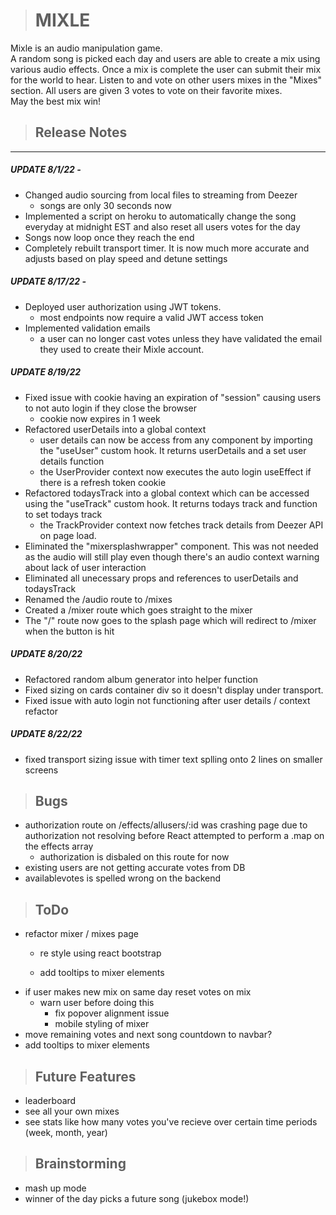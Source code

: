 > # MIXLE

Mixle is an audio manipulation game.  
A random song is picked each day and users are able to create a mix using various audio effects.
Once a mix is complete the user can submit their mix for the world to hear.
Listen to and vote on other users mixes in the "Mixes" section.
All users are given 3 votes to vote on their favorite mixes.  
May the best mix win!

> ## Release Notes
<hr>

##### UPDATE 8/1/22 - 
- Changed audio sourcing from local files to streaming from Deezer
    - songs are only 30 seconds now 
- Implemented a script on heroku to automatically change the song everyday at midnight EST and also reset all users votes for the day
- Songs now loop once they reach the end
- Completely rebuilt transport timer.  It is now much more accurate and adjusts based on play speed and detune settings

##### UPDATE 8/17/22 - 
- Deployed user authorization using JWT tokens.
    - most endpoints now require a valid JWT access token 
- Implemented validation emails
    - a user can no longer cast votes unless they have validated the email they used to create their Mixle account.

##### UPDATE 8/19/22
- Fixed issue with cookie having an expiration of "session" causing users to not auto login if they close the browser
    - cookie now expires in 1 week
- Refactored userDetails into a global context 
    - user details can now be access from any component by importing the "useUser" custom hook. It returns userDetails and a set user details function
    - the UserProvider context now executes the auto login useEffect if there is a refresh token cookie
- Refactored todaysTrack into a global context which can be accessed using the "useTrack" custom hook. It returns todays track and function to set todays track
    - the TrackProvider context now fetches track details from Deezer API on page load. 
- Eliminated the "mixersplashwrapper" component.  This was not needed as the audio will still play even though there's an audio context warning about lack of user interaction
- Eliminated all unecessary props and references to userDetails and todaysTrack
- Renamed the /audio route to /mixes
- Created a /mixer route which goes straight to the mixer
- The "/" route now goes to the splash page which will redirect to /mixer when the button is hit

##### UPDATE 8/20/22
- Refactored random album generator into helper function
- Fixed sizing on cards container div so it doesn't display under transport.
- Fixed issue with auto login not functioning after user details / context refactor

##### UPDATE 8/22/22
- fixed transport sizing issue with timer text splling onto 2 lines on smaller screens



> ## Bugs
- authorization route on /effects/allusers/:id was crashing page due to authorization not resolving
before React attempted to perform a .map on the effects array
    - authorization is disbaled on this route for now
- existing users are not getting accurate votes from DB
- availablevotes is spelled wrong on the backend 


> ## ToDo
- refactor mixer / mixes page
    - re style using react bootstrap

    - add tooltips to mixer elements
- if user makes new mix on same day reset votes on mix
    - warn user before doing this
        - fix popover alignment issue
        - mobile styling of mixer
- move remaining votes and next song countdown to navbar?
- add tooltips to mixer elements

> ## Future Features
- leaderboard
- see all your own mixes
- see stats like how many votes you've recieve over certain time periods (week, month, year)

> ## Brainstorming
- mash up mode
- winner of the day picks a future song (jukebox mode!)

